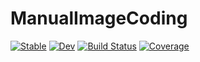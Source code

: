 # ManualImageCoding

[![Stable](https://img.shields.io/badge/docs-stable-blue.svg)](https://LilithHafner.github.io/ManualImageCoding.jl/stable/)
[![Dev](https://img.shields.io/badge/docs-dev-blue.svg)](https://LilithHafner.github.io/ManualImageCoding.jl/dev/)
[![Build Status](https://github.com/LilithHafner/ManualImageCoding.jl/actions/workflows/CI.yml/badge.svg?branch=main)](https://github.com/LilithHafner/ManualImageCoding.jl/actions/workflows/CI.yml?query=branch%3Amain)
[![Coverage](https://codecov.io/gh/LilithHafner/ManualImageCoding.jl/branch/main/graph/badge.svg)](https://codecov.io/gh/LilithHafner/ManualImageCoding.jl)
